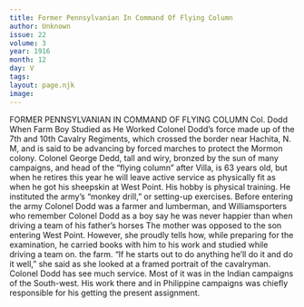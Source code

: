 ```yaml
---
title: Former Pennsylvanian In Command Of Flying Column
author: Unknown
issue: 22
volume: 3
year: 1916
month: 12
day: V
tags:
layout: page.njk
image:
---
```

FORMER PENNSYLVANIAN IN COMMAND OF FLYING COLUMN    Col. Dodd When Farm Boy Studied as He Worked       Colonel Dodd’s force made up of the 7th and 10th Cavalry Regiments, which crossed the border near Hachita, N. M, and is said to be advancing by forced marches to protect the Mormon colony.       Colonel George Dedd, tall and wiry, bronzed by the sun of many campaigns, and head of the “flying column” after Villa, is 63 years old, but when he retires this year he will leave active service as physically fit as when he got his sheepskin at West Point. His hobby is physical training. He instituted the army’s “monkey drill,” or setting-up exercises.       Before entering the army Colonel Dodd was a farmer and lumberman, and Williamsporters who remember Colonel Dodd as a boy say he was never happier than when driving a team of his father’s horses The mother was opposed to the son entering West Point. However, she proudly tells how, while preparing for the examination, he carried books with him to his work and studied while driving a team on. the farm.       “If he starts out to do anything he’ll do it and do it well,” she said as she looked at a framed portrait of the cavalryman.       Colonel Dodd has see much service. Most of it was in the Indian campaigns of the South-west. His work there and in Philippine campaigns was chiefly responsible for his getting the present assignment. 




